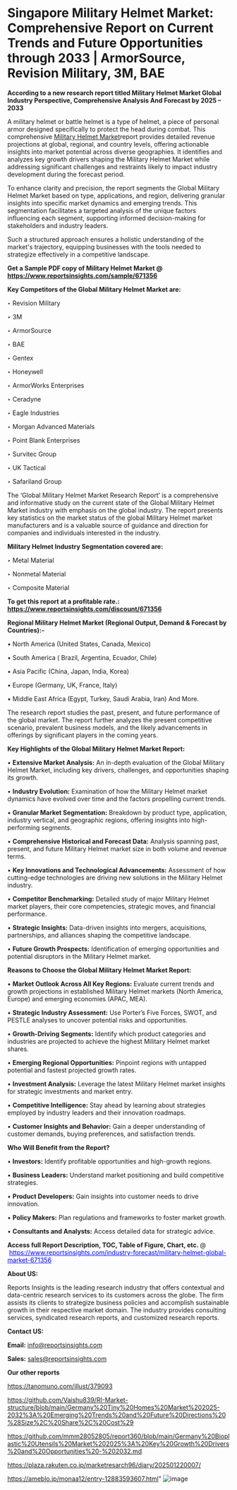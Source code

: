 # Singapore Military Helmet Market: Comprehensive Report on Current Trends and Future Opportunities through 2033 | ArmorSource, Revision Military, 3M, BAE

<strong>According to a new research report titled Military Helmet Market Global Industry Perspective, Comprehensive Analysis And Forecast by 2025 – 2033</strong>

A military helmet or battle helmet is a type of helmet, a piece of personal armor designed specifically to protect the head during combat. This comprehensive <a href=https://www.reportsinsights.com/sample/671356>Military Helmet Market</a>report provides detailed revenue projections at global, regional, and country levels, offering actionable insights into market potential across diverse geographies. It identifies and analyzes key growth drivers shaping the Military Helmet Market while addressing significant challenges and restraints likely to impact industry development during the forecast period.

To enhance clarity and precision, the report segments the Global Military Helmet Market based on type, applications, and region, delivering granular insights into specific market dynamics and emerging trends. This segmentation facilitates a targeted analysis of the unique factors influencing each segment, supporting informed decision-making for stakeholders and industry leaders.

Such a structured approach ensures a holistic understanding of the market's trajectory, equipping businesses with the tools needed to strategize effectively in a competitive landscape.

<strong>Get a Sample PDF copy of Military Helmet Market </strong><strong>@<a href=https://www.reportsinsights.com/sample/671356 style=color:#0000ff;> https://www.reportsinsights.com/sample/671356</a></strong></font>

<strong>Key Competitors of the Global Military Helmet Market are:</strong>

‣ Revision Military

‣ 3M

‣ ArmorSource

‣ BAE

‣ Gentex

‣ Honeywell

‣ ArmorWorks Enterprises

‣ Ceradyne

‣ Eagle Industries

‣ Morgan Advanced Materials

‣ Point Blank Enterprises

‣ Survitec Group

‣ UK Tactical

‣ Safariland Group

The ‘Global Military Helmet Market Research Report’ is a comprehensive and informative study on the current state of the Global Military Helmet Market industry with emphasis on the global industry. The report presents key statistics on the market status of the global Military Helmet market manufacturers and is a valuable source of guidance and direction for companies and individuals interested in the industry.

<strong>Military Helmet Industry Segmentation covered are:</strong>

‣ Metal Material

‣ Nonmetal Material

‣ Composite Material

<strong>To get this report at a profitable rate.: <a href=https://www.reportsinsights.com/discount/671356 style=color:#0000ff;>https://www.reportsinsights.com/discount/671356</a></strong></font>

<strong>Regional Military Helmet Market (Regional Output, Demand &amp; Forecast by Countries):-</strong>

• North America (United States, Canada, Mexico)

• South America ( Brazil, Argentina, Ecuador, Chile)

• Asia Pacific (China, Japan, India, Korea)

• Europe (Germany, UK, France, Italy)

• Middle East Africa (Egypt, Turkey, Saudi Arabia, Iran) And More.

The research report studies the past, present, and future performance of the global market. The report further analyzes the present competitive scenario, prevalent business models, and the likely advancements in offerings by significant players in the coming years.

<strong>Key Highlights of the Global Military Helmet Market Report:</strong>

• <strong>Extensive Market Analysis:</strong> An in-depth evaluation of the Global Military Helmet Market, including key drivers, challenges, and opportunities shaping its growth.

• <strong>Industry Evolution:</strong> Examination of how the Military Helmet market dynamics have evolved over time and the factors propelling current trends.

• <strong>Granular Market Segmentation:</strong> Breakdown by product type, application, industry vertical, and geographic regions, offering insights into high-performing segments.

• <strong>Comprehensive Historical and Forecast Data:</strong> Analysis spanning past, present, and future Military Helmet market size in both volume and revenue terms.

• <strong>Key Innovations and Technological Advancements:</strong> Assessment of how cutting-edge technologies are driving new solutions in the Military Helmet industry.

• <strong>Competitor Benchmarking:</strong> Detailed study of major Military Helmet market players, their core competencies, strategic moves, and financial performance.

• <strong>Strategic Insights:</strong> Data-driven insights into mergers, acquisitions, partnerships, and alliances shaping the competitive landscape.

• <strong>Future Growth Prospects:</strong> Identification of emerging opportunities and potential disruptors in the Military Helmet market.

<strong>Reasons to Choose the Global Military Helmet Market Report:</strong>

• <strong>Market Outlook Across All Key Regions:</strong> Evaluate current trends and growth projections in established Military Helmet markets (North America, Europe) and emerging economies (APAC, MEA).

• <strong>Strategic Industry Assessment:</strong> Use Porter’s Five Forces, SWOT, and PESTLE analyses to uncover potential risks and opportunities.

• <strong>Growth-Driving Segments:</strong> Identify which product categories and industries are projected to achieve the highest Military Helmet market shares.

• <strong>Emerging Regional Opportunities:</strong> Pinpoint regions with untapped potential and fastest projected growth rates.

• <strong>Investment Analysis:</strong> Leverage the latest Military Helmet market insights for strategic investments and market entry.

• <strong>Competitive Intelligence:</strong> Stay ahead by learning about strategies employed by industry leaders and their innovation roadmaps.

• <strong>Customer Insights and Behavior:</strong> Gain a deeper understanding of customer demands, buying preferences, and satisfaction trends.

<strong>Who Will Benefit from the Report?</strong>

• <strong>Investors:</strong> Identify profitable opportunities and high-growth regions.

• <strong>Business Leaders:</strong> Understand market positioning and build competitive strategies.

• <strong>Product Developers:</strong> Gain insights into customer needs to drive innovation.

• <strong>Policy Makers:</strong> Plan regulations and frameworks to foster market growth.

• <strong>Consultants and Analysts:</strong> Access detailed data for strategic advice.
</ul>
<strong>Access full Report Description, TOC, Table of Figure, Chart, etc. </strong>@  <a href=https://www.reportsinsights.com/industry-forecast/military-helmet-global-market-671356 style=color:#0000ff;>https://www.reportsinsights.com/industry-forecast/military-helmet-global-market-671356</a></font>

<strong><strong>About US</strong>:</strong>

Reports Insights is the leading research industry that offers contextual and data-centric research services to its customers across the globe. The firm assists its clients to strategize business policies and accomplish sustainable growth in their respective market domain. The industry provides consulting services, syndicated research reports, and customized research reports.

<strong>Contact US:</strong>

<p class=""""><b>Email:</b> <a href=mailto:info@reportsinsights.com>info@reportsinsights.com</a></p>
<p class=""""><b>Sales:</b> <a href=mailto:sales@reportsinsights.com>sales@reportsinsights.com</a></p>

<strong>Our other reports</strong>

<a href=https://tanomuno.com/illust/379093>https://tanomuno.com/illust/379093</a>

<a href=https://github.com/Vaishu839/RI-Market-structure/blob/main/Germany%20Tiny%20Homes%20Market%202025-2032%3A%20Emerging%20Trends%20and%20Future%20Directions%20%28Size%2C%20Share%2C%20Cost%29>https://github.com/Vaishu839/RI-Market-structure/blob/main/Germany%20Tiny%20Homes%20Market%202025-2032%3A%20Emerging%20Trends%20and%20Future%20Directions%20%28Size%2C%20Share%2C%20Cost%29</a>

<a href=https://github.com/mmm28052805/report360/blob/main/Germany%20Bioplastic%20Utensils%20Market%202025%3A%20Key%20Growth%20Drivers%20and%20Opportunities%20-%202032.md>https://github.com/mmm28052805/report360/blob/main/Germany%20Bioplastic%20Utensils%20Market%202025%3A%20Key%20Growth%20Drivers%20and%20Opportunities%20-%202032.md</a>

<a href=https://plaza.rakuten.co.jp/marketresarch96/diary/202501220007/>https://plaza.rakuten.co.jp/marketresarch96/diary/202501220007/</a>

<a href=https://ameblo.jp/monaa12/entry-12883593607.html>https://ameblo.jp/monaa12/entry-12883593607.html</a>"
![image](https://github.com/user-attachments/assets/a425dc73-fecf-44d1-9640-a1be1caf8214)
